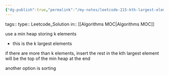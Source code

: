 ```yaml
---
{"dg-publish":true,"permalink":"/my-notes/leetcode-215-kth-largest-element-in-an-array/","created":"2024-10-12T22:40:40.503-04:00","updated":"2024-10-12T23:01:31.572-04:00"}
---
```



tags:: 
type:: Leetcode_Solution
in:: [[Algorithms MOC\|Algorithms MOC]]


use a min heap storing k elements
- this is the k largest elements

if there are more than k elements, insert the rest in
the kth largest element will be the top of the min heap at the end

another option is sorting